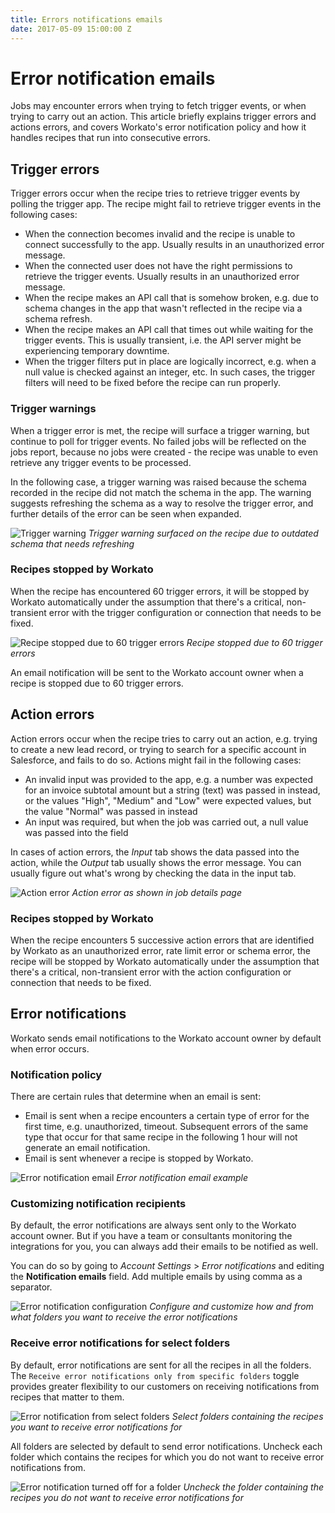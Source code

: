 ```yaml
---
title: Errors notifications emails
date: 2017-05-09 15:00:00 Z
---
```


# Error notification emails
Jobs may encounter errors when trying to fetch trigger events, or when trying to carry out an action. This article briefly explains trigger errors and actions errors, and covers Workato's error notification policy and how it handles recipes that run into consecutive errors.

## Trigger errors
Trigger errors occur when the recipe tries to retrieve trigger events by polling the trigger app. The recipe might fail to retrieve trigger events in the following cases:
- When the connection becomes invalid and the recipe is unable to connect successfully to the app. Usually results in an unauthorized error message.
- When the connected user does not have the right permissions to retrieve the trigger events. Usually results in an unauthorized error message.
- When the recipe makes an API call that is somehow broken, e.g. due to schema changes in the app that wasn't reflected in the recipe via a schema refresh.
- When the recipe makes an API call that times out while waiting for the trigger events. This is usually transient, i.e. the API server might be experiencing temporary downtime.
- When the trigger filters put in place are logically incorrect, e.g. when a null value is checked against an integer, etc. In such cases, the trigger filters will need to be fixed before the recipe can run properly.

### Trigger warnings
When a trigger error is met, the recipe will surface a trigger warning, but continue to poll for trigger events. No failed jobs will be reflected on the jobs report, because no jobs were created - the recipe was unable to even retrieve any trigger events to be processed.

In the following case, a trigger warning was raised because the schema recorded in the recipe did not match the schema in the app. The warning suggests refreshing the schema as a way to resolve the trigger error, and further details of the error can be seen when expanded.

![Trigger warning](~@img/recipes/errors/trigger-error.png)
*Trigger warning surfaced on the recipe due to outdated schema that needs refreshing*

### Recipes stopped by Workato
When the recipe has encountered 60 trigger errors, it will be stopped by Workato automatically under the assumption that there's a critical, non-transient error with the trigger configuration or connection that needs to be fixed.

![Recipe stopped due to 60 trigger errors](~@img/recipes/errors/stopped-recipe-60-errors.png)
*Recipe stopped due to 60 trigger errors*

An email notification will be sent to the Workato account owner when a recipe is stopped due to 60 trigger errors.

## Action errors
Action errors occur when the recipe tries to carry out an action, e.g. trying to create a new lead record, or trying to search for a specific account in Salesforce, and fails to do so. Actions might fail in the following cases:
- An invalid input was provided to the app, e.g. a number was expected for an invoice subtotal amount but a string (text) was passed in instead, or the values "High", "Medium" and "Low" were expected values, but the value "Normal" was passed in instead
- An input was required, but when the job was carried out, a null value was passed into the field

In cases of action errors, the *Input* tab shows the data passed into the action, while the *Output* tab usually shows the error message. You can usually figure out what's wrong by checking the data in the input tab.

![Action error](~@img/recipes/errors/action-error.png)
*Action error as shown in job details page*

### Recipes stopped by Workato
When the recipe encounters 5 successive action errors that are identified by Workato as an unauthorized error, rate limit error or schema error, the recipe will be stopped by Workato automatically under the assumption that there's a critical, non-transient error with the action configuration or connection that needs to be fixed.

## Error notifications
Workato sends email notifications to the Workato account owner by default when error occurs.

### Notification policy
There are certain rules that determine when an email is sent:
- Email is sent when a recipe encounters a certain type of error for the first time, e.g. unauthorized, timeout. Subsequent errors of the same type that occur for that same recipe in the following 1 hour will not generate an email notification.
- Email is sent whenever a recipe is stopped by Workato.

![Error notification email](~@img/recipes/errors/error-notification-email.png)
*Error notification email example*

### Customizing notification recipients
By default, the error notifications are always sent only to the Workato account owner. But if you have a team or consultants monitoring the integrations for you, you can always add their emails to be notified as well.

You can do so by going to *Account Settings* > *Error notifications* and editing the **Notification emails** field. Add multiple emails by using comma as a separator.

![Error notification configuration](~@img/recipes/errors/error-notification-config.png)
*Configure and customize how and from what folders you want to receive the error notifications*

### Receive error notifications for select folders
By default, error notifications are sent for all the recipes in all the folders. The `Receive error notifications only from specific folders` toggle provides greater flexibility to our customers on receiving notifications from recipes that matter to them.

![Error notification from select folders](~@img/recipes/errors/error-notifications-for-select-folders-all.png)
*Select folders containing the recipes you want to receive error notifications for*

All folders are selected by default to send error notifications. Uncheck each folder which contains the recipes for which you do not want to receive error notifications from.

![Error notification turned off for a folder](~@img/recipes/errors/error-notifications-for-select-folders-unchecked.png)
*Uncheck the folder containing the recipes you do not want to receive error notifications for*